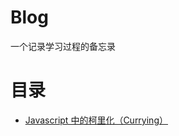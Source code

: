 # Blog
一个记录学习过程的备忘录

# 目录
- [Javascript 中的柯里化（Currying）](https://github.com/Joyee691/blog/issues/1)
